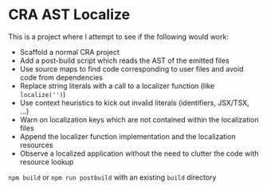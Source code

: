 # CRA AST Localize

This is a project where I attempt to see if the following would work:

- Scaffold a normal CRA project
- Add a post-build script which reads the AST of the emitted files
- Use source maps to find code corresponding to user files and avoid code from dependencies
- Replace string literals with a call to a localizer function (like `localize('')`)
- Use context heuristics to kick out invalid literals (identifiers, JSX/TSX, …)
- Warn on localization keys which are not contained within the localization files
- Append the localizer function implementation and the localization resources
- Observe a localized application without the need to clutter the code with resource lookup

`npm build` or `npm run postbuild` with an existing `build` directory
